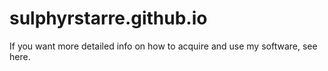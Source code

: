 # sulphyrstarre.github.io
If you want more detailed info on how to acquire and use my software, see here.
